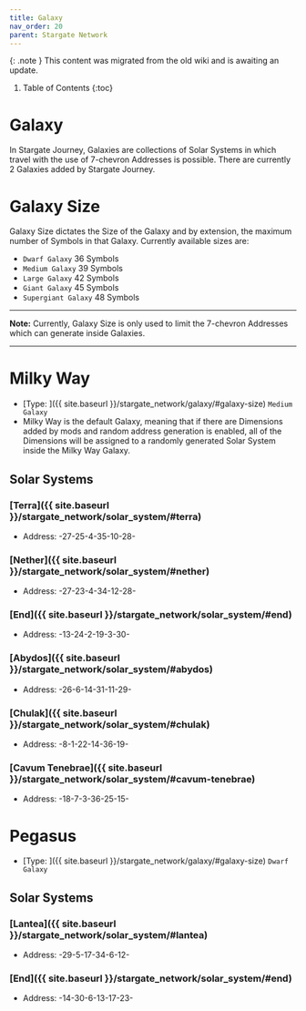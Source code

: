```yaml
---
title: Galaxy
nav_order: 20
parent: Stargate Network
---
```


{: .note }
This content was migrated from the old wiki and is awaiting an update.

1. Table of Contents
{:toc}

# Galaxy

In Stargate Journey, Galaxies are collections of Solar Systems in which travel with the use of 7-chevron Addresses is possible. There are currently 2 Galaxies added by Stargate Journey.

# Galaxy Size
Galaxy Size dictates the Size of the Galaxy and by extension, the maximum number of Symbols in that Galaxy. Currently available sizes are:
* `Dwarf Galaxy` 36 Symbols
* `Medium Galaxy` 39 Symbols
* `Large Galaxy` 42 Symbols
* `Giant Galaxy` 45 Symbols
* `Supergiant Galaxy` 48 Symbols
***

**Note:** Currently, Galaxy Size is only used to limit the 7-chevron Addresses which can generate inside Galaxies.

***

# Milky Way
* [Type: ]({{ site.baseurl }}/stargate_network/galaxy/#galaxy-size) `Medium Galaxy`
* Milky Way is the default Galaxy, meaning that if there are Dimensions added by mods and random address generation is enabled, all of the Dimensions will be assigned to a randomly generated Solar System inside the Milky Way Galaxy.
## Solar Systems

### [Terra]({{ site.baseurl }}/stargate_network/solar_system/#terra)
* Address: -27-25-4-35-10-28-

### [Nether]({{ site.baseurl }}/stargate_network/solar_system/#nether)
* Address: -27-23-4-34-12-28-

### [End]({{ site.baseurl }}/stargate_network/solar_system/#end)
* Address: -13-24-2-19-3-30-

### [Abydos]({{ site.baseurl }}/stargate_network/solar_system/#abydos)
* Address: -26-6-14-31-11-29-

### [Chulak]({{ site.baseurl }}/stargate_network/solar_system/#chulak)
* Address: -8-1-22-14-36-19-

### [Cavum Tenebrae]({{ site.baseurl }}/stargate_network/solar_system/#cavum-tenebrae)
* Address: -18-7-3-36-25-15-

# Pegasus
* [Type: ]({{ site.baseurl }}/stargate_network/galaxy/#galaxy-size) `Dwarf Galaxy`
## Solar Systems

### [Lantea]({{ site.baseurl }}/stargate_network/solar_system/#lantea)
* Address: -29-5-17-34-6-12-

### [End]({{ site.baseurl }}/stargate_network/solar_system/#end)
* Address: -14-30-6-13-17-23-